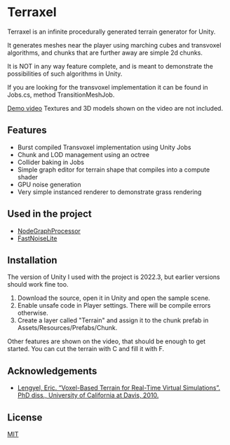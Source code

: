 
# Terraxel

Terraxel is an infinite procedurally generated terrain generator for Unity.

It generates meshes near the player using marching cubes and transvoxel algorithms, and chunks that are further away are simple 2d chunks.

It is NOT in any way feature complete, and is meant to demonstrate the possibilities of such algorithms in Unity.

If you are looking for the transvoxel implementation it can be found in Jobs.cs, method TransitionMeshJob.






 [Demo video](https://youtu.be/sSxwXc8xHwg)
Textures and 3D models shown on the video are not included.
## Features
- Burst compiled Transvoxel implementation using Unity Jobs
- Chunk and LOD management using an octree
- Collider baking in Jobs
- Simple graph editor for terrain shape that compiles into a compute shader
- GPU noise generation
- Very simple instanced renderer to demonstrate grass rendering

## Used in the project

- [NodeGraphProcessor](https://github.com/alelievr/NodeGraphProcessor)
- [FastNoiseLite](https://github.com/Auburn/FastNoiseLite)


## Installation

The version of Unity I used with the project is 2022.3, but earlier versions should work fine too.

1. Download the source, open it in Unity and open the sample scene.
2. Enable unsafe code in Player settings. There will be compile errors otherwise.
3. Create a layer called "Terrain" and assign it to the chunk prefab in Assets/Resources/Prefabs/Chunk.

Other features are shown on the video, that should be enough to get started. You can cut the terrain with C and fill it with F.
    
## Acknowledgements

 - [Lengyel, Eric. “Voxel-Based Terrain for Real-Time Virtual Simulations”. PhD diss., University of California at Davis, 2010.](http://transvoxel.org/)


## License

[MIT](https://choosealicense.com/licenses/mit/)

